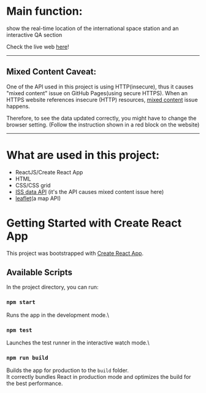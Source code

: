 # Main function: 
<span style="color:rgb(107, 16, 121),background: white"> show the real-time location of the international space station and an interactive QA section </span>

Check the live web [here](https://lihsinhuei.github.io/spacestation/)!

-------------------------------
## Mixed Content Caveat:
One of the API used in this project is using HTTP(insecure), thus it causes "mixed content" issue on GitHub Pages(using secure HTTPS).
When an HTTPS website references insecure (HTTP) resources, [mixed content](https://developer.mozilla.org/en-US/docs/Web/Security/Mixed_content) issue happens. 

Therefore, to see the data updated correctly, you might have to change the browser setting. (Follow the instruction shown in a red block on the website)

-------------------------------


# What are used in this project: 
- ReactJS/Create React App
- HTML
- CSS/CSS grid
- [ISS data API](http://open-notify.org/) (it's the API causes mixed content issue here)
- [leaflet](https://leafletjs.com/)(a map API)





# Getting Started with Create React App

This project was bootstrapped with [Create React App](https://github.com/facebook/create-react-app).

## Available Scripts

In the project directory, you can run:

### `npm start`

Runs the app in the development mode.\

### `npm test`

Launches the test runner in the interactive watch mode.\


### `npm run build`

Builds the app for production to the `build` folder.\
It correctly bundles React in production mode and optimizes the build for the best performance.
